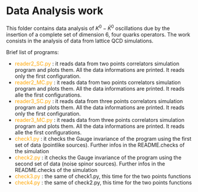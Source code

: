 # Data Analysis work
This folder contains data analysis of $K^0 - \bar K^0$ oscillations due by the insertion of a complete set of dimension 6, four quarks operators. The work consists in the analysis of data from lattice QCD simulations.

Brief list of programs:
- <span style="color:orange"> reader2_SC.py </span>: it reads data from two points correlators simulation program and plots them. All the data informations are printed. It reads only the first configuration.
- <span style="color:orange"> reader2_MC.py </span>: it reads data from two points correlators simulation program and plots them. All the data informations are printed. It reads alle the first configurations.
- <span style="color:orange"> reader3_SC.py </span> : it reads data from three points correlators simulation program and plots them. All the data informations are printed. It reads only the first configuration.
- <span style="color:orange"> reader3_MC.py </span> : it reads data from three points correlators simulation program and plots them. All the data informations are printed. It reads alle the first configurations.
- <span style="color:orange"> check1.py </span> : it checks the Gauge invariance of the program using the first set of data (pointlike sources). Further infos in the README.checks of the simulation
- <span style="color:orange"> check2.py </span> : it checks the Gauge invariance of the program using the second set of data (noise spinor sources). Further infos in the README.checks of the simulation
- <span style="color:orange"> check3.py </span> : the same of check1.py, this time for the two points functions
- <span style="color:orange"> check4.py </span> : the same of check2.py, this time for the two points functions
